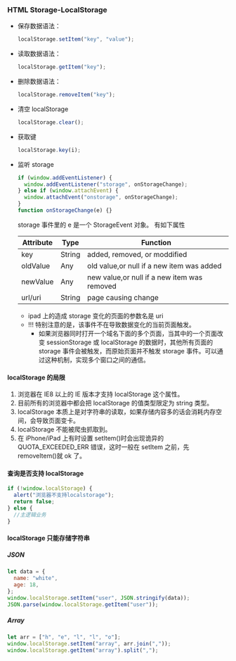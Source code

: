 ### HTML Storage-LocalStorage

- 保存数据语法：
  ```js
  localStorage.setItem("key", "value");
  ```
- 读取数据语法：
  ```js
  localStorage.getItem("key");
  ```
- 删除数据语法：

  ```js
  localStorage.removeItem("key");
  ```

- 清空 localStorage
  ```js
  localStorage.clear();
  ```
- 获取键
  ```js
  localStorage.key(i);
  ```
- 监听 storage

  ```js
  if (window.addEventListener) {
    window.addEventListener("storage", onStorageChange);
  } else if (window.attachEvent) {
    window.attachEvent("onstorage", onStorageChange);
  }
  function onStorageChange(e) {}
  ```

  storage 事件里的 e 是一个 StorageEvent 对象。 有如下属性

  | Attribute | Type   | Function                                    |
  | --------- | ------ | ------------------------------------------- |
  | key       | String | added, removed, or moddified                |
  | oldValue  | Any    | old value,or null if a new item was added   |
  | newValue  | Any    | new value,or null if a new item was removed |
  | url/uri   | String | page causing change                         |

  - ipad 上的造成 storage 变化的页面的参数名是 uri
  - !!! 特别注意的是，该事件不在导致数据变化的当前页面触发。
    - 如果浏览器同时打开一个域名下面的多个页面，当其中的一个页面改变 sessionStorage 或 localStorage 的数据时，其他所有页面的 storage 事件会被触发，而原始页面并不触发 storage 事件。可以通过这种机制，实现多个窗口之间的通信。

#### localStorage 的局限

1.  浏览器在 IE8 以上的 IE 版本才支持 localStorage 这个属性。
2.  目前所有的浏览器中都会把 localStorage 的值类型限定为 string 类型。
3.  localStorage 本质上是对字符串的读取，如果存储内容多的话会消耗内存空间，会导致页面变卡。
4.  localStorage 不能被爬虫抓取到。
5.  在 iPhone/iPad 上有时设置 setItem()时会出现诡异的 QUOTA_EXCEEDED_ERR 错误，这时一般在 setItem 之前，先 removeItem()就 ok 了。

#### 查询是否支持 localStorage

```js
if (!window.localStorage) {
  alert("浏览器不支持localstorage");
  return false;
} else {
  //主逻辑业务
}
```

#### localStorage 只能存储字符串

##### JSON

```js
let data = {
  name: "white",
  age: 18,
};
window.localStorage.setItem("user", JSON.stringify(data));
JSON.parse(window.localStorage.getItem("user"));
```

##### Array

```js
let arr = ["h", "e", "l", "l", "o"];
window.localStorage.setItem("array", arr.join(","));
window.localStorage.getItem("array").split(",");
```
